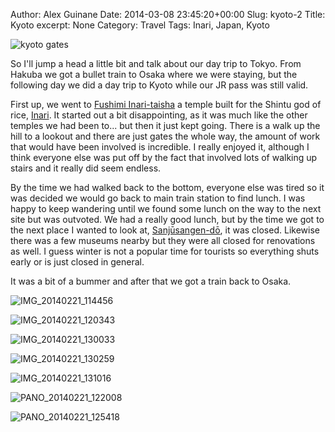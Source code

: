 Author: Alex Guinane
Date: 2014-03-08 23:45:20+00:00
Slug: kyoto-2
Title: Kyoto
excerpt: None
Category: Travel
Tags: Inari, Japan, Kyoto

![kyoto gates](/images/2014/2014-03-08-kyoto-2/kyoto-gates.jpg)

So I'll jump a head a little bit and talk about our day trip to Tokyo. From Hakuba we got a bullet train to Osaka where we were staying, but the following day we did a day trip to Kyoto while our JR pass was still valid.

First up, we went to [Fushimi Inari-taisha](http://en.wikipedia.org/wiki/Fushimi_Inari-taisha) a temple built for the Shintu god of rice, [Inari](http://en.wikipedia.org/wiki/Inari_%C5%8Ckami). It started out a bit disappointing, as it was much like the other temples we had been to... but then it just kept going. There is a walk up the hill to a lookout and there are just gates the whole way, the amount of work that would have been involved is incredible. I really enjoyed it, although I think everyone else was put off by the fact that involved lots of walking up stairs and it really did seem endless.

By the time we had walked back to the bottom, everyone else was tired so it was decided we would go back to main train station to find lunch. I was happy to keep wandering until we found some lunch on the way to the next site but was outvoted. We had a really good lunch, but by the time we got to the next place I wanted to look at, [Sanjūsangen-dō](http://en.wikipedia.org/wiki/Sanj%C5%ABsangen-d%C5%8D), it was closed. Likewise there was a few museums nearby but they were all closed for renovations as well. I guess winter is not a popular time for tourists so everything shuts early or is just closed in general.

It was a bit of a bummer and after that we got a train back to Osaka.

![IMG_20140221_114456](/images/2014/2014-03-08-kyoto-2/img_20140221_114456.jpg)

![IMG_20140221_120343](/images/2014/2014-03-08-kyoto-2/img_20140221_120343.jpg)

![IMG_20140221_130033](/images/2014/2014-03-08-kyoto-2/img_20140221_130033.jpg)

![IMG_20140221_130259](/images/2014/2014-03-08-kyoto-2/img_20140221_130259.jpg)

![IMG_20140221_131016](/images/2014/2014-03-08-kyoto-2/img_20140221_131016.jpg)

![PANO_20140221_122008](/images/2014/2014-03-08-kyoto-2/pano_20140221_122008.jpg)

![PANO_20140221_125418](/images/2014/2014-03-08-kyoto-2/pano_20140221_125418.jpg)
